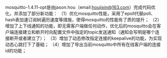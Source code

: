 mosquitto-1.4.11-opt是由jason.hou（email:houjixin@163.com）完成代码优化，并添加了部分新功能：
（1）优化mosquitto性能，采用了epoll代替poll、hash表加速订阅树遍历速度等措施，使得mosquitto的性能有了质的提升；
（2）增加了上下线通知的功能，即无需客户端做任何动作，优化后的mosquitto会在客户端连接建立和断开时向配置文件中指定的topic发送通知（通知会写明是哪个连接断开或者建立了）；
（3）增加了动态修改指定连接的keepalive的功能，为实现动态心跳打下了基础；
（4）增加了导出当前mosquitto中所有在线客户端的连接id的功能；
